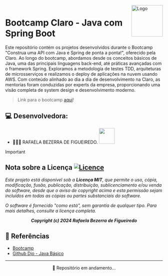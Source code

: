 <img src="https://hermes.dio.me/tracks/c90e7979-b807-4941-895a-8d85564b142e.png" alt="Logo" width="100" align="right">

# Bootcamp Claro - Java com Spring Boot 
Este repositório contém os projetos desenvolvidos durante o Bootcamp "Construa uma API com Java e Spring de ponta a ponta!", oferecido pela Claro. Ao longo do bootcamp, abordamos desde os conceitos básicos de Java, uma das principais linguagens back-end, até práticas avançadas com o framework Spring. Exploramos a metodologia de testes TDD, arquiteturas de microsserviços e realizamos o deploy de aplicações na nuvem usando AWS. Com conteúdo alinhado ao dia a dia de desenvolvimento na Claro, as mentorias foram conduzidas por experts da empresa, proporcionando uma visão completa de system design e desenvolvimento moderno.

> Link para o bootcamp [aqui](https://web.dio.me/track/coding-the-future-claro-java-spring-boot?tab=about)!

## 💻 Desenvolvedora:

- 👩🏻‍💻 RAFAELA BEZERRA DE FIGUEIREDO. <a href="https://github.com/RafaelaBF"><img  src="https://img.shields.io/badge/github-%23100000.svg?&style=for-the-badge&logo=github&logoColor=white&link=mailto:https://github.com/RafaelaBF" width="50"></a>

> [!IMPORTANT]
> 
> ## Nota sobre a Licença [![Licence](https://img.shields.io/github/license/Ileriayo/markdown-badges)](./LICENSE)
>
> *Este projeto está disponível sob a **Licença MIT**, que permite o uso, cópia, modificação, fusão, publicação, distribuição, sublicenciamento e/ou venda do software, desde que o aviso de copyright acima e esta permissão sejam incluídos em todas as cópias ou partes substanciais do software.*
>
> *O software é fornecido "como está", sem garantia de qualquer tipo. Para mais detalhes, consulte a licença completa.*
> 
> ***<p align="center">Copyright (c) 2024 Rafaela Bezerra de Figueiredo</p>***
> 

## 📍 Referências

- [Bootcamp](https://web.dio.me/track/coding-the-future-claro-java-spring-boot?tab=about)
- [Github Dio - Java Básico](https://github.com/digitalinnovationone/trilha-java-basico/tree/main)

---

<p align="center">🚧 Repositório em andamento...</p>
